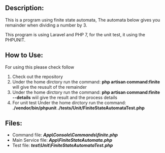 ## Description:

This is a program using finite state automata, The automata below gives you remainder when dividing a number by 3.

This program is using Laravel and PHP 7, for the unit test, it using the PHPUNIT.


## How to Use:
For using this please check follow
<ol>
    <li>Check out the repository</li>
    <li>Under the home dirctory run the command: <b>php artisan command:finite</b> will give the reusult of the remainder</li>
    <li>Under the home dirctory run the command: <b>php artisan command:finite --details</b> wiil give the result and the process details</li>
    <li>For unit test Under the home dirctory run the command: 
        <br>
        <b>./vendor/bin/phpunit ./tests/Unit/FiniteStateAutomataTest.php</b>
    </li>
</ol>

## Files:
<ul>
    <li>Command file: <b><i>App\Console\Commands\finite.php</i></b></li>
    <li>Main Service file: <b><i>App\FiniteStateAutomata.php</i></b></li>
    <li>Test file: <b><i>test\Unit\FiniteStateAutomataTest.php</i></b></li>
</ul>
